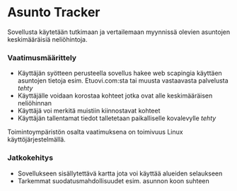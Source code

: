 # Asunto Tracker

Sovellusta käytetään tutkimaan ja vertailemaan myynnissä olevien asuntojen keskimääräisiä neliöhintoja.

### Vaatimusmäärittely

- Käyttäjän syötteen perusteella sovellus hakee web scapingia käyttäen asuntojen tietoja esim. Etuovi.com:sta tai muusta vastaavasta palvelusta *tehty*
- Käyttäjälle voidaan korostaa kohteet jotka ovat alle keskimääräisen neliöhinnan
- Käyttäjä voi merkitä muistiin kiinnostavat kohteet
- Käyttäjän tallentamat tiedot talletetaan paikalliselle kovalevylle *tehty*

Toimintoympäristön osalta vaatimuksena on toimivuus Linux käyttöjärjestelmällä. 

### Jatkokehitys

- Sovellukseen sisällytettävä kartta jota voi käyttää alueiden selaukseen
- Tarkemmat suodatusmahdollisuudet esim. asunnon koon suhteen

